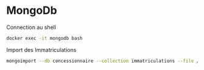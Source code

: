 # MongoDb

Connection au shell
```bash
docker exec -it mongodb bash
```

Import des Immatriculations
```bash
mongoimport --db concessionnaire --collection immatriculations --file /data/import/Immatriculations.csv --type csv --headerline
```

